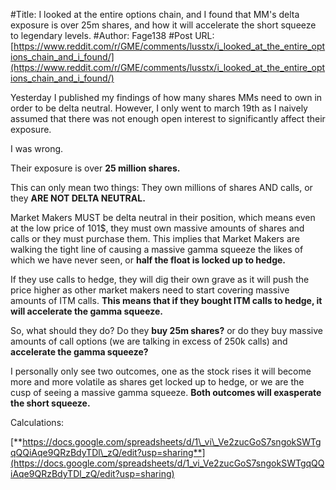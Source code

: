 #Title: I looked at the entire options chain, and I found that MM's delta exposure is over 25m shares, and how it will accelerate the short squeeze to legendary levels.
#Author: Fage138
#Post URL: [https://www.reddit.com/r/GME/comments/lusstx/i_looked_at_the_entire_options_chain_and_i_found/](https://www.reddit.com/r/GME/comments/lusstx/i_looked_at_the_entire_options_chain_and_i_found/)


Yesterday I published my findings of how many shares MMs need to own in order to be delta neutral. However, I only went to march 19th as I naively assumed that there was not enough open interest to significantly affect their exposure.

I was wrong.

Their exposure is over **25 million shares.**

This can only mean two things: They own millions of shares AND calls, or they **ARE NOT DELTA NEUTRAL.**

Market Makers MUST be delta neutral in their position, which means even at the low price of 101$, they must own massive amounts of shares and calls or they must purchase them. This implies that Market Makers are walking the tight line of causing a massive gamma squeeze the likes of which we have never seen, or **half the float is locked up to hedge.**

If they use calls to hedge, they will dig their own grave as it will push the price higher as other market makers need to start covering massive amounts of ITM calls. **This means that if they bought ITM calls to hedge, it will accelerate the gamma squeeze.**

So, what should they do? Do they **buy 25m shares?** or do they buy massive amounts of call options (we are talking in excess of 250k calls) and **accelerate the gamma squeeze?**

I personally only see two outcomes, one as the stock rises it will become more and more volatile as shares get locked up to hedge, or we are the cusp of seeing a massive gamma squeeze. **Both outcomes will exasperate the short squeeze.**  


Calculations: 

[**https://docs.google.com/spreadsheets/d/1\_vi\_Ve2zucGoS7sngokSWTgqQQiAqe9QRzBdyTDl\_zQ/edit?usp=sharing**](https://docs.google.com/spreadsheets/d/1_vi_Ve2zucGoS7sngokSWTgqQQiAqe9QRzBdyTDl_zQ/edit?usp=sharing)